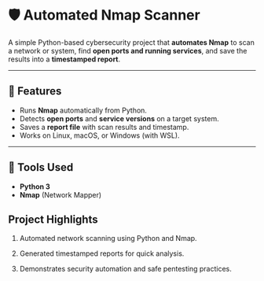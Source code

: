 # 🛡️ Automated Nmap Scanner

A simple Python-based cybersecurity project that **automates Nmap** to scan a network or system, find **open ports and running services**, and save the results into a **timestamped report**.

---

## 🚀 Features
- Runs **Nmap** automatically from Python.
- Detects **open ports** and **service versions** on a target system.
- Saves a **report file** with scan results and timestamp.
- Works on Linux, macOS, or Windows (with WSL).

---

## 🧰 Tools Used
- **Python 3**
- **Nmap** (Network Mapper)

## Project Highlights

1) Automated network scanning using Python and Nmap.

2) Generated timestamped reports for quick analysis.

3) Demonstrates security automation and safe pentesting practices.
